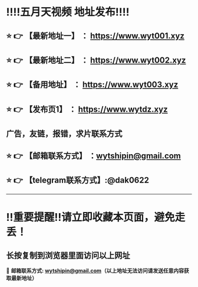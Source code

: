
:bangbang::bangbang:五月天视频 地址发布:bangbang::bangbang:
==
:star: :point_right: 【最新地址一】 ： https://www.wyt001.xyz
------
:star: :point_right: 【最新地址二】 ： https://www.wyt002.xyz
------
:star: :point_right: 【备用地址】 ： https://www.wyt003.xyz
------

:star: :point_right: 【发布页1】 ： https://www.wytdz.xyz
------
广告，友链，报错，求片联系方式
------
:star: :point_right: 【邮箱联系方式】 ：wytshipin@gmail.com
------
:star: :point_right: 【telegram联系方式】:@dak0622
------


------
:bangbang:重要提醒:bangbang:请立即收藏本页面，避免走丢！
==

长按复制到浏览器里面访问以上网址
-

:e-mail: __邮箱联系方式: wytshipin@gmail.com（以上地址无法访问请发送任意内容获取最新地址）__
